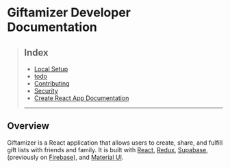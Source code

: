 # Giftamizer Developer Documentation

> ## Index
> - [Local Setup](./local-setup.md)
> - [todo](./todo.md)
> - [Contributing](./contributing.md)
> - [Security](./security.md)
> - [Create React App Documentation](./create-react-app.md)
> ---

## Overview

Giftamizer is a React application that allows users to create, share, and fulfill gift lists with friends and family. It is built with [React](https://reactjs.org/), [Redux](https://redux.js.org/), [Supabase](https://supabase.io/), (previously on [Firebase](https://firebase.google.com/)), and [Material UI](https://material-ui.com/).

